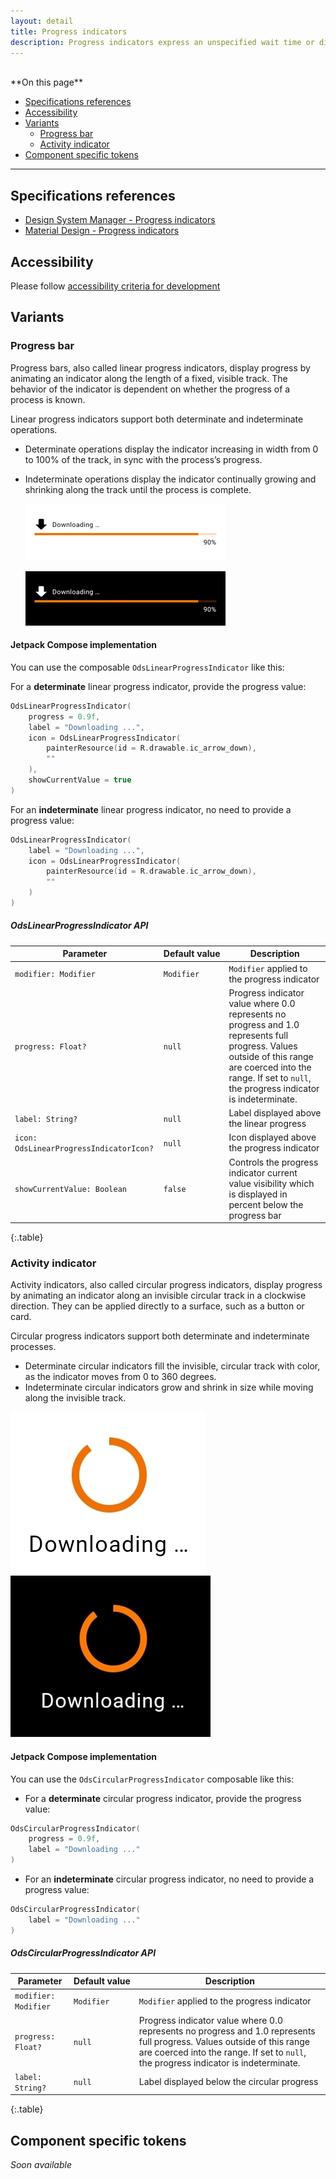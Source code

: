 ```yaml
---
layout: detail
title: Progress indicators
description: Progress indicators express an unspecified wait time or display the length of a process.
---
```


<br>
**On this page**

* [Specifications references](#specifications-references)
* [Accessibility](#accessibility)
* [Variants](#variants)
    * [Progress bar](#progress-bar)
    * [Activity indicator](#activity-indicator)
* [Component specific tokens](#component-specific-tokens)

---

## Specifications references

- [Design System Manager - Progress indicators](https://system.design.orange.com/0c1af118d/p/92aec5-progress-indicators------/b/33faf7)
- [Material Design - Progress indicators](https://material.io/components/progress-indicators/)

## Accessibility

Please follow [accessibility criteria for development](https://a11y-guidelines.orange.com/en/mobile/android/development/)

## Variants

### Progress bar

Progress bars, also called linear progress indicators, display progress by animating an indicator along the length of a fixed,
visible track. The behavior of the indicator is dependent on whether the progress of a process is
known.

Linear progress indicators support both determinate and indeterminate operations.

* Determinate operations display the indicator increasing in width
  from 0 to 100% of the track, in sync with the process’s progress.
* Indeterminate operations display the indicator continually growing
  and shrinking along the track until the process is complete.

  ![Progress bar light](images/progress_linear_light.png)

  ![Progress bar dark](images/progress_linear_dark.png)

#### Jetpack Compose implementation

You can use the composable `OdsLinearProgressIndicator` like this:

For a **determinate** linear progress indicator, provide the progress value:

```kotlin
OdsLinearProgressIndicator(
    progress = 0.9f,
    label = "Downloading ...",
    icon = OdsLinearProgressIndicator(
        painterResource(id = R.drawable.ic_arrow_down),
        ""
    ),
    showCurrentValue = true
)
```

For an **indeterminate** linear progress indicator, no need to provide a progress value:

```kotlin
OdsLinearProgressIndicator(
    label = "Downloading ...",
    icon = OdsLinearProgressIndicator(
        painterResource(id = R.drawable.ic_arrow_down),
        ""
    )
)
```

##### OdsLinearProgressIndicator API

Parameter | Default&nbsp;value | Description
-- | -- | --
`modifier: Modifier` | `Modifier` | `Modifier` applied to the progress indicator
`progress: Float?` | `null` | Progress indicator value where 0.0 represents no progress and 1.0 represents full progress. Values outside of this range are coerced into the range. If set to `null`, the progress indicator is indeterminate.
`label: String?` | `null` | Label displayed above the linear progress
`icon: OdsLinearProgressIndicatorIcon?` | `null` | Icon displayed above the progress indicator
`showCurrentValue: Boolean` | `false` | Controls the progress indicator current value visibility which is displayed in percent below the progress bar
{:.table}

### Activity indicator

Activity indicators, also called circular progress indicators, display progress by animating an indicator along an
invisible circular track in a clockwise direction. They can be applied directly
to a surface, such as a button or card.

Circular progress indicators support both determinate and indeterminate
processes.

* Determinate circular indicators fill the invisible, circular track with
  color, as the indicator moves from 0 to 360 degrees.
* Indeterminate circular indicators grow and shrink in size while moving along
  the invisible track.

![Activity indicator light](images/progress_circular_light.png)  ![Activity indicator dark](images/progress_circular_dark.png)

#### Jetpack Compose implementation

You can use the `OdsCircularProgressIndicator` composable like this:

- For a **determinate** circular progress indicator, provide the progress value:

```kotlin
OdsCircularProgressIndicator(
    progress = 0.9f,
    label = "Downloading ..."
)
```

- For an **indeterminate** circular progress indicator, no need to provide a progress value:

```kotlin
OdsCircularProgressIndicator(
    label = "Downloading ..."
)
```

##### OdsCircularProgressIndicator API

Parameter | Default&nbsp;value | Description
-- | -- | --
`modifier: Modifier` | `Modifier` | `Modifier` applied to the progress indicator
`progress: Float?` | `null` | Progress indicator value where 0.0 represents no progress and 1.0 represents full progress. Values outside of this range are coerced into the range. If set to `null`, the progress indicator is indeterminate.
`label: String?` | `null` | Label displayed below the circular progress
{:.table}

## Component specific tokens

_Soon available_
